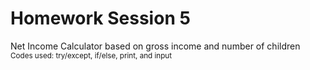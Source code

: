 # Homework Session 5
Net Income Calculator based on gross income and number of children
<br>
<sub> Codes used: try/except, if/else, print, and input
